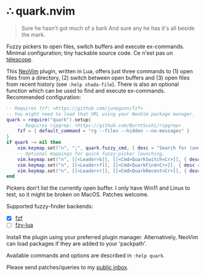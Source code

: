 # ∴ quark.nvim

> Sure he hasn't got much of a bark
> And sure any he has it's all beside the mark.

Fuzzy pickers to open files, switch buffers and execute ex-commands.
Minimal configuration; tiny hackable source code.
Ce n'est pas un [télescope](https://github.com/nvim-telescope/telescope.nvim).

This [NeoVim](https://neovim.io) plugin, written in Lua, offers just three
commands to (1) open files from a directory, (2) switch between open buffers
and (3) open files from recent history (see `:help shada-file`).
There is also an optional function which can be used to find and execute
ex-commands. Recommended configuration:

```lua
-- Requires fzf: <https://github.com/junegunn/fzf>
-- You might need to load that URL using your NeoVim package manager.
quark = require("quark").setup{
    -- Requires ripgrep: <https://github.com/BurntSushi/ripgrep>
    fzf = { default_command = "rg --files --hidden --no-messages" }
}
if quark ~= nil then
    vim.keymap.set("n", ";", quark.fuzzy_cmd, { desc = "Search for (and execute) ex-commands" })
    -- Optional mappings for quick fuzzy-picker launching.
    vim.keymap.set("n", [[<Leader>b]], [[<Cmd>QuarkSwitch<Cr>]], { desc = "Launch buffer switcher" })
    vim.keymap.set("n", [[<Leader>f]], [[<Cmd>QuarkFind<Cr>]], { desc = "Launch file browser" })
    vim.keymap.set("n", [[<Leader>r]], [[<Cmd>QuarkRecent<Cr>]], { desc = "Launch recent file browser" })
end
```

Pickers don't list the currently open buffer. I only have Win11 and Linux to
test, so it might be broken on MacOS. Patches welcome.

Supported fuzzy-finder backends:
- [x] [fzf](https://github.com/junegunn/fzf)
- [ ] [fzy-lua](https://github.com/swarn/fzy-lua)

Install the plugin using your preferred plugin manager. Alternatively, NeoVim
can load packages if they are added to your 'packpath'.

Available commands and options are described in `:help quark`.

Please send patches/queries to my [public inbox](https://lists.sr.ht/~adigitoleo/public-inbox).

